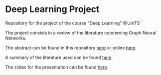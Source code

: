 # Deep Learning Project
Repository for the project of the course "Deep Learning" @UniTS

The project consists in a review of the literature concerning Graph Neural Networks.



The abstract can be found in this repository [here](documents/abstract.pdf) or online [here](https://docs.google.com/document/d/1eV78L5eH7msQG0gZGF5RZ7Yi4k9WIdL0la8hB9TebYQ/edit?usp=sharing).

A summary of the literature used can be found [here](documents/summary.pdf).

The slides for the presentation can be found [here](documents/slides.pdf).
